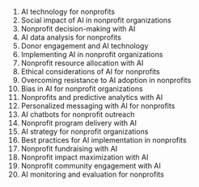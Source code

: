 1. AI technology for nonprofits
2. Social impact of AI in nonprofit organizations
3. Nonprofit decision-making with AI
4. AI data analysis for nonprofits
5. Donor engagement and AI technology
6. Implementing AI in nonprofit organizations
7. Nonprofit resource allocation with AI
8. Ethical considerations of AI for nonprofits
9. Overcoming resistance to AI adoption in nonprofits
10. Bias in AI for nonprofit organizations
11. Nonprofits and predictive analytics with AI
12. Personalized messaging with AI for nonprofits
13. AI chatbots for nonprofit outreach
14. Nonprofit program delivery with AI
15. AI strategy for nonprofit organizations
16. Best practices for AI implementation in nonprofits
17. Nonprofit fundraising with AI
18. Nonprofit impact maximization with AI
19. Nonprofit community engagement with AI
20. AI monitoring and evaluation for nonprofits
